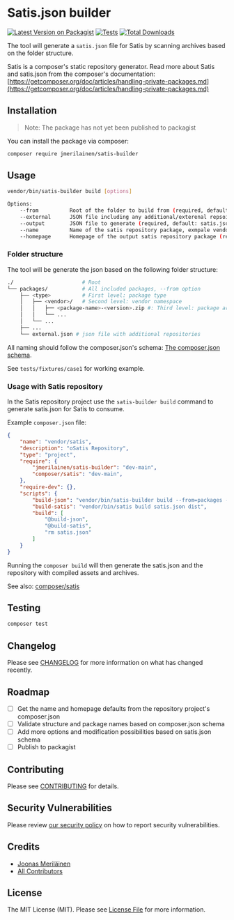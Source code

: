 # Satis.json builder

[![Latest Version on Packagist](https://img.shields.io/packagist/v/jmerilainen/satis-builder.svg?style=flat-square)](https://packagist.org/packages/jmerilainen/satis-builder)
[![Tests](https://github.com/jmerilainen/satis-builder/actions/workflows/run-tests.yml/badge.svg?branch=main)](https://github.com/jmerilainen/satis-builder/actions/workflows/run-tests.yml)
[![Total Downloads](https://img.shields.io/packagist/dt/jmerilainen/satis-builder.svg?style=flat-square)](https://packagist.org/packages/jmerilainen/satis-builder)

The tool will generate a `satis.json` file for Satis by scanning archives based on the folder structure.

Satis is a composer's static repository generator. Read more about Satis and satis.json from the composer's documentation: [https://getcomposer.org/doc/articles/handling-private-packages.md](https://getcomposer.org/doc/articles/handling-private-packages.md)

## Installation

> Note: The package has not yet been published to packagist

You can install the package via composer:

```bash
composer require jmerilainen/satis-builder
```

## Usage

```sh
vendor/bin/satis-builder build [options]

Options:
    --from          Root of the folder to build from (required, default: ./packages)
    --external      JSON file including any additional/exterenal repsoitories to include (required, default: ./packages/external.jspn)
    --output        JSON file to generate (required, default: satis.json)
    --name          Name of the satis repository package, exmpale vendor/satis (required)
    --homepage      Homepage of the output satis repository package (required)
```

### Folder structure

The tool will be generate the json based on the following folder structure:


```sh
./                      # Root
└── packages/           # All included packages, --from option
    ├── <type>          # First level: package type
    │   ├── <vendor>/   # Second level: vendor namespace
    │   │   ├── <package-name>-<version>.zip #: Third level: package archive
    │   │   └── ...
    │   └── ...
    ├── ...
    └── external.json # json file with additional repositories
```

All naming should follow the composer.json's schema:
[The composer.json schema](https://getcomposer.org/doc/04-schema.md#name).

See `tests/fixtures/case1` for working example.

### Usage with Satis repository

In the Satis repository project use the `satis-builder build` command to generate satis.json for Satis to consume.

Example `composer.json` file:

```json
{
    "name": "vendor/satis",
    "description": "oSatis Repository",
    "type": "project",
    "require": {
        "jmerilainen/satis-builder": "dev-main",
        "composer/satis": "dev-main",
    },
    "require-dev": {},
    "scripts": {
        "build-json": "vendor/bin/satis-builder build --from=packages --external=packages/external.json --name=vendor/satis --homepage=https://satis.vendor.fi --output=satis.json",
        "build-satis": "vendor/bin/satis build satis.json dist",
        "build": [
            "@build-json",
            "@build-satis",
            "rm satis.json"
        ]
    }
}
```

Running the `composer build` will then generate the satis.json and the repository with compiled assets and archives.

See also: [composer/satis](https://github.com/composer/satis)

## Testing

```bash
composer test
```

## Changelog

Please see [CHANGELOG](CHANGELOG.md) for more information on what has changed recently.

## Roadmap

- [ ] Get the name and homepage defaults from the repository project's composer.json
- [ ] Validate structure and package names based on composer.json schema
- [ ] Add more options and modification possibilities based on satis.json schema
- [ ] Publish to packagist
## Contributing

Please see [CONTRIBUTING](.github/CONTRIBUTING.md) for details.

## Security Vulnerabilities

Please review [our security policy](../../security/policy) on how to report security vulnerabilities.

## Credits

- [Joonas Meriläinen](https://github.com/jmerilainen)
- [All Contributors](../../contributors)

## License

The MIT License (MIT). Please see [License File](LICENSE.md) for more information.
